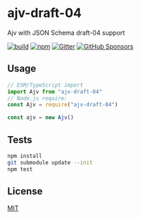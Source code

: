 # ajv-draft-04

Ajv with JSON Schema draft-04 support

[![build](https://github.com/ajv-validator/ajv-draft-04/actions/workflows/build.yml/badge.svg)](https://github.com/ajv-validator/ajv-draft-04/actions/workflows/build.yml)
[![npm](https://img.shields.io/npm/v/ajv-draft-04.svg)](https://www.npmjs.com/package/ajv-draft-04)
[![Gitter](https://img.shields.io/gitter/room/ajv-validator/ajv.svg)](https://gitter.im/ajv-validator/ajv)
[![GitHub Sponsors](https://img.shields.io/badge/$-sponsors-brightgreen)](https://github.com/sponsors/epoberezkin)

## Usage

```javascript
// ESM/TypeScript import
import Ajv from "ajv-draft-04"
// Node.js require:
const Ajv = require("ajv-draft-04")

const ajv = new Ajv()
```

## Tests

```bash
npm install
git submodule update --init
npm test
```

## License

[MIT](https://github.com/ajv-validator/ajv-formats/blob/master/LICENSE)
